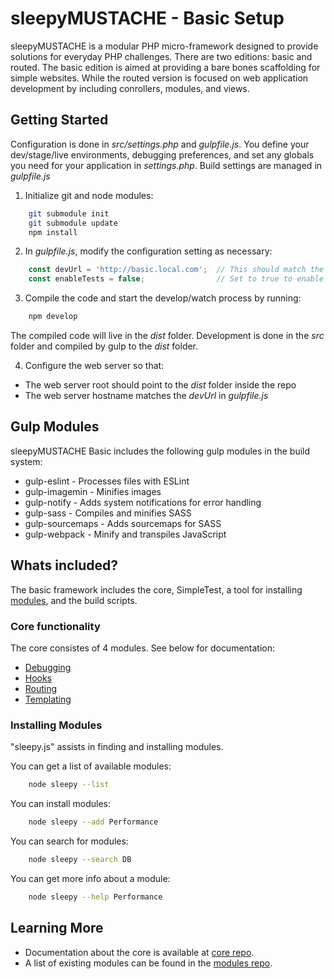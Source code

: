 sleepyMUSTACHE - Basic Setup
===============================================================================

sleepyMUSTACHE is a modular PHP micro-framework designed to provide solutions for everyday PHP
challenges. There are two editions: basic and routed. The basic edition is aimed at providing a
bare bones scaffolding for simple websites. While the routed version is focused on web application
development by including conrollers, modules, and views.

Getting Started
-------------------------------------------------------------------------------
Configuration is done in *src/settings.php* and *gulpfile.js*. You define your dev/stage/live
environments, debugging preferences, and set any globals you need for your application in
*settings.php*. Build settings are managed in *gulpfile.js*

1. Initialize git and node modules:

``` bash
    git submodule init
    git submodule update
    npm install
```

2. In *gulpfile.js*, modify the configuration setting as necessary:

``` javascript
    const devUrl = 'http://basic.local.com';  // This should match the web server hostname
    const enableTests = false;                // Set to true to enable simpletest
```

3. Compile the code and start the develop/watch process by running:

``` bash
    npm develop
```

The compiled code will live in the *dist* folder. Development is done in the *src* folder and
compiled by gulp to the *dist* folder.

4. Configure the web server so that:

  * The web server root should point to the *dist* folder inside the repo
  * The web server hostname matches the *devUrl* in *gulpfile.js*


Gulp Modules
-------------------------------------------------------------------------------
sleepyMUSTACHE Basic includes the following gulp modules in the build system:

* gulp-eslint     - Processes files with ESLint
* gulp-imagemin   - Minifies images
* gulp-notify     - Adds system notifications for error handling
* gulp-sass       - Compiles and minifies SASS
* gulp-sourcemaps - Adds sourcemaps for SASS
* gulp-webpack    - Minify and transpiles JavaScript

Whats included?
-------------------------------------------------------------------------------
The basic framework includes the core, SimpleTest, a tool for installing
[modules](https://github.com/sleepymustache/modules), and the build scripts.

### Core functionality

The core consistes of 4 modules. See below for documentation:

* [Debugging](http://sleepymustache.com/documentation/class-Sleepy.Debug.html)
* [Hooks](http://www.sleepymustache.com/documentation/class-Sleepy.Hook.html)
* [Routing](http://sleepymustache.com/documentation/class-Sleepy.Router.html)
* [Templating](http://www.sleepymustache.com/documentation/class-Sleepy.Template.html)

### Installing Modules

"sleepy.js" assists in finding and installing modules.

You can get a list of available modules:

``` bash
    node sleepy --list
```

You can install modules:

``` bash
    node sleepy --add Performance
```

You can search for modules:

``` bash
    node sleepy --search DB
```

You can get more info about a module:

``` bash
    node sleepy --help Performance
```

Learning More
-------------------------------------------------------------------------------
*  Documentation about the core is available at [core repo](https://github.com/sleepymustache/core).
*  A list of existing modules can be found in the [modules
   repo](https://github.com/sleepymustache/modules).
